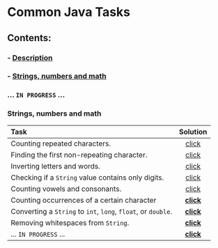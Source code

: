# **Common Java Tasks**

## Contents:

### - [Description]()

### - [Strings, numbers and math](https://github.com/IvanHayel/common-java-tasks#strings-numbers-and-math)

### ... `IN PROGRESS` ...

### Strings, numbers and math

| **Task**                                                      |                                                                  **Solution**                                                                  |
|:--------------------------------------------------------------|:----------------------------------------------------------------------------------------------------------------------------------------------:|
| Counting repeated characters.                                 |        [click](https://github.com/IvanHayel/common-java-tasks/blob/master/src/main/java/field/string/CountingDuplicatedCharacters.java)        |
| Finding the first non-repeating character.                    |     [click](https://github.com/IvanHayel/common-java-tasks/blob/master/src/main/java/field/string/FindingFirstNonRepeatingCharacter.java)      |
| Inverting letters and words.                                  |          [click](https://github.com/IvanHayel/common-java-tasks/blob/master/src/main/java/field/string/InvertingLettersAndWords.java)          |
| Checking if a `String` value contains only digits.            |         [click](https://github.com/IvanHayel/common-java-tasks/blob/master/src/main/java/field/string/CheckingContainsOnlyDigits.java)         |
| Counting vowels and consonants.                               |        [click](https://github.com/IvanHayel/common-java-tasks/blob/master/src/main/java/field/string/CountingVowelsAndConsonants.java)         |
| Counting occurrences of a certain character                   | [**click**](https://github.com/IvanHayel/common-java-tasks/blob/master/src/main/java/field/string/CountingOccurrencesOfACertainCharacter.java) |
| Converting a `String` to `int`, `long`, `float`, or `double`. |            [**click**](https://github.com/IvanHayel/common-java-tasks/blob/master/src/main/java/field/string/StringConversion.java)            |
| Removing whitespaces from `String`.                           |          [**click**](https://github.com/IvanHayel/common-java-tasks/blob/master/src/main/java/field/string/RemovingWhitespaces.java)           |
| ... `IN PROGRESS` ...                                         |                                                                 [**click**]()                                                                  |